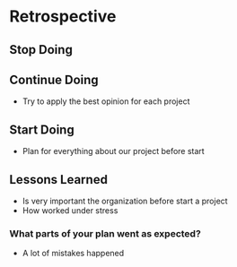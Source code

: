 # Retrospective

## Stop Doing

## Continue Doing

- Try to apply the best opinion for each project

## Start Doing

- Plan for everything about our project before start

## Lessons Learned

- Is very important the organization before start a project
- How worked under stress

### What parts of your plan went as expected?

- A lot of mistakes happened
